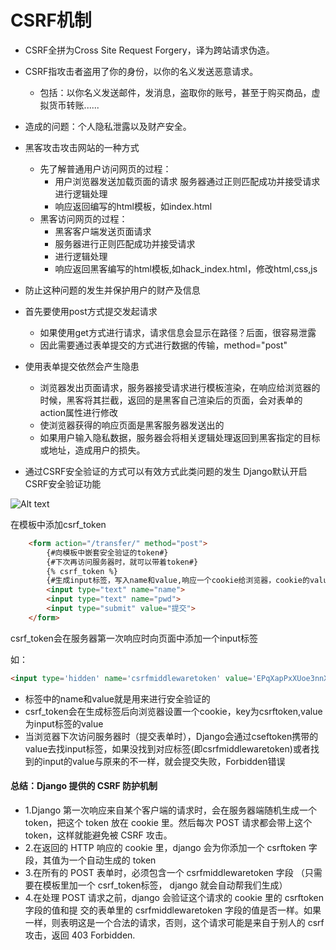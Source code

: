 # CSRF机制

- CSRF全拼为Cross Site Request Forgery，译为跨站请求伪造。
- CSRF指攻击者盗用了你的身份，以你的名义发送恶意请求。
	- 包括：以你名义发送邮件，发消息，盗取你的账号，甚至于购买商品，虚拟货币转账......
- 造成的问题：个人隐私泄露以及财产安全。

- 黑客攻击攻击网站的一种方式
	- 先了解普通用户访问网页的过程：
		- 用户浏览器发送加载页面的请求
	服务器通过正则匹配成功并接受请求
	进行逻辑处理
		- 响应返回编写的html模板，如index.html
	- 黑客访问网页的过程：
		- 黑客客户端发送页面请求
		- 服务器进行正则匹配成功并接受请求
		- 进行逻辑处理
		- 响应返回黑客编写的html模板,如hack_index.html，修改html,css,js
	
- 防止这种问题的发生并保护用户的财产及信息
- 首先要使用post方式提交发起请求
	- 如果使用get方式进行请求，请求信息会显示在路径？后面，很容易泄露
	- 因此需要通过表单提交的方式进行数据的传输，method="post"
	
- 使用表单提交依然会产生隐患
	- 浏览器发出页面请求，服务器接受请求进行模板渲染，在响应给浏览器的时候，黑客将其拦截，返回的是黑客自己渲染后的页面，会对表单的action属性进行修改
	- 使浏览器获得的响应页面是黑客服务器发送出的
	- 如果用户输入隐私数据，服务器会将相关逻辑处理返回到黑客指定的目标或地址，造成用户的损失。

- 通过CSRF安全验证的方式可以有效方式此类问题的发生
Django默认开启CSRF安全验证功能

![Alt text](./1519886942597.png)

在模板中添加csrf_token
``` html
    <form action="/transfer/" method="post">
        {#向模板中嵌套安全验证的token#}
        {#下次再访问服务器时，就可以带着token#}
        {% csrf_token %}
        {#生成input标签，写入name和value,响应一个cookie给浏览器，cookie的value和input的name一样#}
        <input type="text" name="name">
        <input type="text" name="pwd">
        <input type="submit" value="提交">
    </form>
```
csrf_token会在服务器第一次响应时向页面中添加一个input标签

如：
``` html
<input type='hidden' name='csrfmiddlewaretoken' value='EPqXapPxXUoe3nnXsCpoLzWaoV44rEbk' />
```
- 标签中的name和value就是用来进行安全验证的
- csrf_token会在生成标签后向浏览器设置一个cookie，key为csrftoken,value为input标签的value
- 当浏览器下次访问服务器时（提交表单时），Django会通过cseftoken携带的value去找input标签，如果没找到对应标签(即csrfmiddlewaretoken)或者找到的input的value与原来的不一样，就会提交失败，Forbidden错误


#### 总结：Django 提供的 CSRF 防护机制
- 1.Django 第一次响应来自某个客户端的请求时，会在服务器端随机生成一个 token，把这个 token 放在 cookie 里。然后每次 POST 请求都会带上这个 token，这样就能避免被 CSRF 攻击。
- 2.在返回的 HTTP 响应的 cookie 里，django 会为你添加一个 csrftoken 字段，其值为一个自动生成的 token
- 3.在所有的 POST 表单时，必须包含一个 csrfmiddlewaretoken 字段 （只需要在模板里加一个 csrf_token标签， django 就会自动帮我们生成）
- 4.在处理 POST 请求之前，django 会验证这个请求的 cookie 里的 csrftoken 字段的值和提 交的表单里的 csrfmiddlewaretoken 字段的值是否一样。如果一样，则表明这是一个合法的请求，否则，这个请求可能是来自于别人的 csrf 攻击，返回 403 Forbidden.


